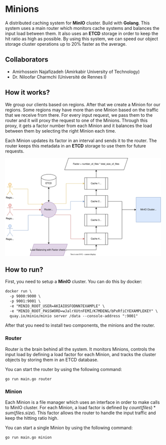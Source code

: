 # Minions

A distributed caching system for __MinIO__ cluster. Build with __Golang__. This system uses a main router
which monitors cache systems and balances the input load between them. It also uses an __ETCD__ storage in order
to keep the hit ratio as high as possible.
By using this system, we can speed our object storage cluster operations up to 20% faster as the average.

## Collaborators

- Amirhossein Najafizadeh (Amirkabir University of Technology)
- Dr. Niloofar Charmchi (Université de Rennes I)

## How it works?

We group our clients based on regions. After that we create a Minion for our regions. Some regions may have more than
one Minion based on the traffic that we receive from there. For every input request, we pass them to the router and it
will proxy the request to one of the Minions. Through this proxy, it gets a factor number from each Minion and it balances
the load between them by selecting the right Minion each time.

Each Minion updates its factor in an interval and sends it to the router. The router keeps this metadata in an __ETCD__ storage
to use them for future requests.

![](.github/asserts/diagram.svg)

## How to run?

First, you need to setup a __MinIO__ cluster. You can do this by docker:

```
docker run \
  -p 9000:9000 \
  -p 9001:9001 \
  -e "MINIO_ROOT_USER=AKIAIOSFODNN7EXAMPLE" \
  -e "MINIO_ROOT_PASSWORD=wJalrXUtnFEMI/K7MDENG/bPxRfiCYEXAMPLEKEY" \
  quay.io/minio/minio server /data --console-address ":9001"
```

After that you need to install two components, the minions and the router.

### Router

Router is the brain behind all the system. It monitors Minions, controls the input load by
defining a load factor for each Minion, and tracks the cluster objects by storing them in an ETCD database.

You can start the router by using the following command:

```
go run main.go router
```

### Minion

Each Minion is a file manager which uses an interface in order to make calls to MinIO cluster.
For each Minion, a load factor is defined by $count(files) * sum(files.size)$. This factor allows the router to
handle the input traffic and keep the hitting ratio high.

You can start a single Minion by using the following command:

```
go run main.go minion
```

